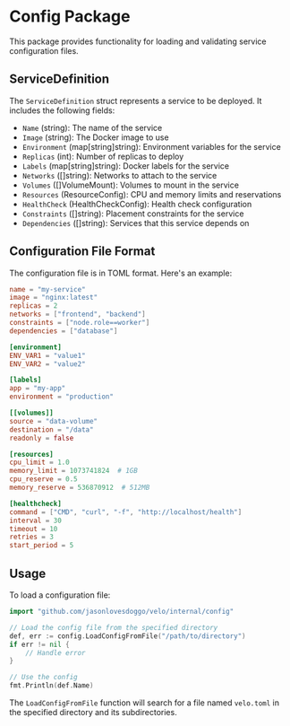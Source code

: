 # Config Package

This package provides functionality for loading and validating service configuration files.

## ServiceDefinition

The `ServiceDefinition` struct represents a service to be deployed. It includes the following fields:

- `Name` (string): The name of the service
- `Image` (string): The Docker image to use
- `Environment` (map[string]string): Environment variables for the service
- `Replicas` (int): Number of replicas to deploy
- `Labels` (map[string]string): Docker labels for the service
- `Networks` ([]string): Networks to attach to the service
- `Volumes` ([]VolumeMount): Volumes to mount in the service
- `Resources` (ResourceConfig): CPU and memory limits and reservations
- `HealthCheck` (HealthCheckConfig): Health check configuration
- `Constraints` ([]string): Placement constraints for the service
- `Dependencies` ([]string): Services that this service depends on

## Configuration File Format

The configuration file is in TOML format. Here's an example:

```toml
name = "my-service"
image = "nginx:latest"
replicas = 2
networks = ["frontend", "backend"]
constraints = ["node.role==worker"]
dependencies = ["database"]

[environment]
ENV_VAR1 = "value1"
ENV_VAR2 = "value2"

[labels]
app = "my-app"
environment = "production"

[[volumes]]
source = "data-volume"
destination = "/data"
readonly = false

[resources]
cpu_limit = 1.0
memory_limit = 1073741824  # 1GB
cpu_reserve = 0.5
memory_reserve = 536870912  # 512MB

[healthcheck]
command = ["CMD", "curl", "-f", "http://localhost/health"]
interval = 30
timeout = 10
retries = 3
start_period = 5
```

## Usage

To load a configuration file:

```go
import "github.com/jasonlovesdoggo/velo/internal/config"

// Load the config file from the specified directory
def, err := config.LoadConfigFromFile("/path/to/directory")
if err != nil {
    // Handle error
}

// Use the config
fmt.Println(def.Name)
```

The `LoadConfigFromFile` function will search for a file named `velo.toml` in the specified directory and its subdirectories.
